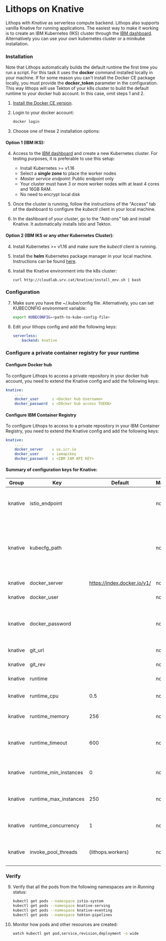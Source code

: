 # Lithops on Knative

Lithops with *Knative* as serverless compute backend. Lithops also supports vanilla Knative for running applications. The easiest way to make it working is to create an IBM Kubernetes (IKS) cluster through the [IBM dashboard](https://cloud.ibm.com/kubernetes/landing). Alternatively you can use your own kubernetes cluster or a minikube installation.

### Installation

Note that Lithops automatically builds the default runtime the first time you run a script. For this task it uses the **docker** command installed locally in your machine. If for some reason you can't install the Docker CE package locally, you must provide the **docker_token** parameter in the configuration. This way lithops will use Tekton of your k8s cluster to build the default runtime to your docker hub account. In this case, omit steps 1 and 2.

1. [Install the Docker CE version](https://docs.docker.com/get-docker/).

2. Login to your docker account:
   ```bash
   docker login
   ```

3. Choose one of these 2 installation options:

#### Option 1 (IBM IKS):

4. Access to the [IBM dashboard](https://cloud.ibm.com/kubernetes/landing) and create a new Kubernetes cluster. For testing purposes, it is preferable to use this setup:
    - Install Kubernetes >= v1.16
    - Select a **single zone** to place the worker nodes
    - *Master service endpoint*: Public endpoint only
    - Your cluster must have 3 or more worker nodes with at least 4 cores and 16GB RAM.
    - No need to encrypt local disk

5. Once the cluster is running, follow the instructions of the "Access" tab of the dashboard to configure the *kubectl* client in your local machine. 

6. In the dashboard of your cluster, go to the "Add-ons" tab and install Knative. It automatically installs Istio and Tekton.


#### Option 2 (IBM IKS or any other Kubernetes Cluster):

4. Install Kubernetes >= v1.16 and make sure the *kubectl* client is running.

5. Install the **helm** Kubernetes package manager in your local machine. Instructions can be found [here](https://github.com/helm/helm#install).

6. Install the Knative environment into the k8s cluster:
    ```
    curl http://cloudlab.urv.cat/knative/install_env.sh | bash
    ```

### Configuration

7. Make sure you have the ~/.kube/config file. Alternatively, you can set KUBECONFIG environment variable:
   ```bash
   export KUBECONFIG=<path-to-kube-config-file>
   ```

8. Edit your lithops config and add the following keys:
    ```yaml
    serverless:
        backend: knative
    ```

### Configure a private container registry for your runtime

#### Configure Docker hub
To configure Lithops to access a private repository in your docker hub account, you need to extend the Knative config and add the following keys:

```yaml
knative:
    ....
    docker_user      : <Docker hub Username>
    docker_password  : <DOcker hub access TOEKN>
```

#### Configure IBM Container Registry
To configure Lithops to access to a private repository in your IBM Container Registry, you need to extend the Knative config and add the following keys:

```yaml
knative:
    ....
    docker_server    : us.icr.io
    docker_user      : iamapikey
    docker_password  : <IBM IAM API KEY>
```

#### Summary of configuration keys for Knative:

|Group|Key|Default|Mandatory|Additional info|
|---|---|---|---|---|
|knative | istio_endpoint | |no | Istio IngressGateway Endpoint. Make sure to use http:// prefix |
|knative | kubecfg_path | |no | Path to kubecfg file. Mandatory if config file not in `~/.kube/config` or KUBECONFIG env var not present|
|knative | docker_server | https://index.docker.io/v1/ |no | Docker server URL |
|knative | docker_user | |no | Docker hub username |
|knative | docker_password | |no | Login to your docker hub account and generate a new access token [here](https://hub.docker.com/settings/security)|
|knative | git_url | |no | Git repository to build the image |
|knative | git_rev | |no | Git revision to build the image |
|knative | runtime |  |no | Docker image name|
|knative | runtime_cpu | 0.5 |no | CPU limit. Default 0.5vCPU |
|knative | runtime_memory | 256 |no | Memory limit in MB. Default 256Mi |
|knative | runtime_timeout | 600 |no | Runtime timeout in seconds. Default 600 seconds |
|knative | runtime_min_instances | 0 |no | Minimum number of parallel runtime instances|
|knative | runtime_max_instances | 250 |no | Maximum number of parallel runtime instances|
|knative | runtime_concurrency | 1 |no | Number of workers inside a single runtime instance |
|knative | invoke_pool_threads | {lithops.workers} |no | Number of concurrent threads used for invocation |


### Verify

9. Verify that all the pods from the following namespaces are in *Running* status: 
    ```bash
    kubectl get pods --namespace istio-system
    kubectl get pods --namespace knative-serving
    kubectl get pods --namespace knative-eventing
    kubectl get pods --namespace tekton-pipelines
    ```

10. Monitor how pods and other resources are created:
    ```bash
    watch kubectl get pod,service,revision,deployment -o wide
    ```
